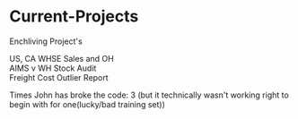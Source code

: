# Current-Projects
Enchliving Project's
<div>US, CA WHSE Sales and OH
<div>AIMS v WH Stock Audit
<div>Freight Cost Outlier Report

  Times John has broke the code: 3 (but it technically wasn't working right to begin with for one(lucky/bad training set))
